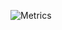 ![Metrics](https://metrics.lecoq.io/jsockchain?template=classic&base.community=0&base.repositories=0&base.metadata=0&isocalendar=1&languages=1&isocalendar.duration=half-year&config.timezone=America%2FLos_Angeles)
